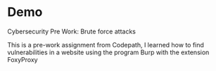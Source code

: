 # Demo
Cybersecurity Pre Work: Brute force attacks

This is a pre-work assignment from Codepath, I learned how to find vulnerabilities in a website using the program Burp with the extension FoxyProxy
